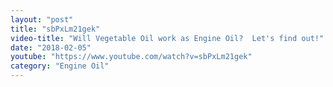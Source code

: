```yaml
---
layout: "post"
title: "sbPxLm21gek"
video-title: "Will Vegetable Oil work as Engine Oil?  Let's find out!"
date: "2018-02-05"
youtube: "https://www.youtube.com/watch?v=sbPxLm21gek"
category: "Engine Oil"
---
```

<div class="space-y-1"></div>